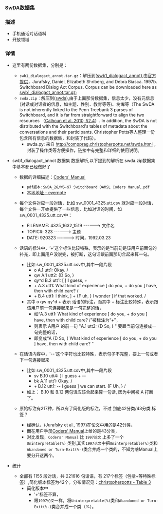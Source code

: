 ### SwDA数据集

### 描述
- 手机通话对话语料
- 开放领域

### 详情
- 这里有两份数据集，分别是：
    - `swb1_dialogact_annot.tar.gz`：解压到([swb1_dialogact_annot](https://github.com/JDwangmo/sentiment_classification/tree/master/dataset/SwDA_26/swb1_dialogact_annot)),由[官方提供](http://web.stanford.edu/~jurafsky/ws97/)，Jurafsky, Daniel, Elizabeth Shriberg, and Debra Biasca. 1997b. Switchboard Dialog Act Corpus. Corpus can be downloaded here as [swb1_dialogact_annot.tar.gz](http://web.stanford.edu/~jurafsky/swb1_dialogact_annot.tar.gz);
    - `swda.zip`：解压到([swda](https://github.com/JDwangmo/sentiment_classification/tree/master/dataset/SwDA_26/swda)),由于上面那份数据集，信息太少，没有元信息(对话或对话者的信息，如主题、性别、教育等等)、树库等（The SwDA is not inherently linked to the Penn Treebank 3 parses of Switchboard, and it is far from straightforward to align the two resources （[Calhoun et al. 2010, §2.4](http://compprag.christopherpotts.net/bibliography.html#NXT-Switchboard)）. In addition, the SwDA is not distributed with the Switchboard's tables of metadata about the conversations and their participants. Christopher Potts等人整理一份包含所有信息的数据集，和封装了代码）。
        - swda.py: 来自 http://compprag.christopherpotts.net/swda.html ，封装了操作类等方便操作，链接中有完整和详细的使用说明。

- swb1_dialogact_annot 数据集 数据解析,以下提到的解析在 swda.zip数据集中基本都已经做好了
    - 数据的详细描述：[Coders' Manual](http://web.stanford.edu/~jurafsky/ws97/manual.august1.html)
        - `pdf版本`: `SwDA_26/WS-97 Switchboard DAMSL Coders Manual.pdf`
        - [本地地址 - evernote](https://app.yinxiang.com/shard/s8/nl/1386165/85f5c32a-599b-4d0b-a411-7cdddac58695)
        
    - 每个文件对应一段对话，比如 sw_0001_4325.utt.csv 就对应一段对话，每个文件一开始提供了一些信息，比如对话的时间，如sw_0001_4325.utt.csv中：
        - FILENAME:	4325_1632_1519   ------>   文件名
        - TOPIC#:	323              ------>   主题
        - DATE:		920323           ------>   时间，1992.03.23
        
    - 话语的标注中，‘+’这个标注比较特殊，表示的是当前句是该用户前面句的补充，即上面用户没说完，被打断，这句话跟前面那句合起来算一句。
        - 比如 sw_0001_4325.utt.csv中,其中一段片段 
            - o           A.1 utt1: Okay.  /
            - qw          A.1 utt2: {D So, }   
            - qy^d        B.2 utt1: [ [ I guess, +   
            - \+          A.3 utt1: What kind of experience \[ do you, + do you \] have, then with child care? /  
            - \+          B.4 utt1: I think, ] + {F uh, } I wonder ] if that worked. /  
        -  其中 o qw qy^d + 表示 话语的标注，而其中 + 标注比较特殊，表示跟该用户前一句连接起来是一句完整的话，
            - 如“A.3 utt1: What kind of experience \[ do you, + do you \] have, then with child care? /”被标注为“+”，
            - 则表示 A用户 的前一句 "A.1 utt2: {D So, } " 要跟当前句连接成一句完整的话，
            - 即变成“A  {D So, } What kind of experience \[ do you, + do you \] have, then with child care? ”
        
    - 在话语内容中，'--'这个字符也比较特殊，表示句子不完整，要上一句或者下一句连接起来
        - 比如 sw_0001_4325.utt.csv中,其中一段片段
            - sv          B.10 utt4: [ I guess + --   
            - bk          A.11 utt1: Okay. /  
            - \+          B.12 utt1: -- I guess ] we can start.  {F Uh, } / 
        - 如上： B.10 和 B.12 两句话应该合起来算一句话, 因为中间被 A 打断了。
        
     - 原始标注有217种，所以有了简化版的标注，不过 到底42分类/43分类 标签？
        - 经确认，(Jurafsky et al., 1997)在论文中用的是42分类，
        - 而在用户手册[Coders' Manual](http://web.stanford.edu/~jurafsky/ws97/manual.august1.html)上给的是43分类，
        - 对比发现，`Coders' Manual` 比 `1997论文` 上多了一个 `Uninterpretable(%)` 类别,其实`1997论文`中把`Uninterpretable(%)`类和`Abandoned or Turn-Exit(%-)`类合并成一个类的，不知为啥Manual上要分开这两个。

- 统计
    - 全部有 1155 段对话，共 221616 句话语，有 217个标签（包括\+等特殊标签）,简化版本标签为42个，分布情况见：[christopherpotts - Table 3](http://compprag.christopherpotts.net/swda.html)
        - 简化版本中
            - '+'标签不算，
            - 跟`1997论文`一样，将`Uninterpretable(%)`类和`Abandoned or Turn-Exit(%-)`类合并成一个类（%）。
